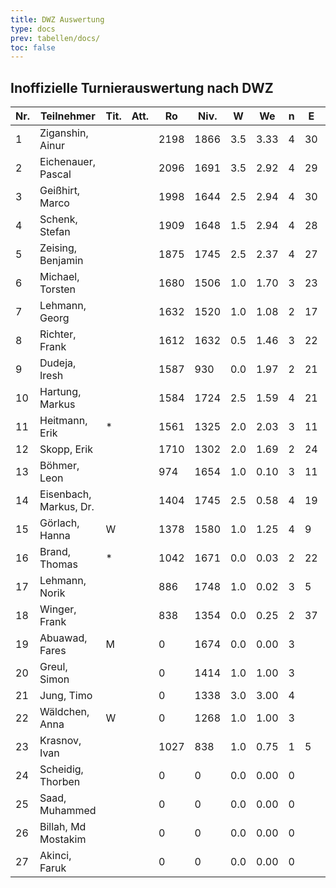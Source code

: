 ```yaml
---
title: DWZ Auswertung
type: docs
prev: tabellen/docs/
toc: false
---
```


## Inoffizielle Turnierauswertung nach DWZ

| Nr. | Teilnehmer            | Tit. | Att. | Ro   | Niv. | W   | We  | n  | E  | / | J  | Rh  | X | Rn   | Diff. |
|-----|-----------------------|------|------|------|------|-----|-----|----|----|---|----|-----|---|------|-------|
| 1   | Ziganshin, Ainur      |      |      | 2198 | 1866 | 3.5 | 3.33| 4  | 30 | / | 15 | 2202|   | 2202 | 4     |
| 2   | Eichenauer, Pascal    |      |      | 2096 | 1691 | 3.5 | 2.92| 4  | 29 | / | 10 | 2027|   | 2110 | 14    |
| 3   | Geißhirt, Marco       |      |      | 1998 | 1644 | 2.5 | 2.94| 4  | 30 | / | 15 | 1739|   | 1988 | -10   |
| 4   | Schenk, Stefan        |      |      | 1909 | 1648 | 1.5 | 2.94| 4  | 28 | / | 15 | 1561|   | 1873 | -36   |
| 5   | Zeising, Benjamin     |      |      | 1875 | 1745 | 2.5 | 2.37| 4  | 27 | / | 15 | 1840|   | 1878 | 3     |
| 6   | Michael, Torsten      |      |      | 1680 | 1506 | 1.0 | 1.70| 3  | 23 | / | 15 | 1381|   | 1659 | -21   |
| 7   | Lehmann, Georg        |      |      | 1632 | 1520 | 1.0 | 1.08| 2  | 17 | / | 10 |     |   | 1629 | -3    |
| 8   | Richter, Frank        |      |      | 1612 | 1632 | 0.5 | 1.46| 3  | 22 | / | 15 | 1359|   | 1582 | -30   |
| 9   | Dudeja, Iresh         |      |      | 1587 | 930  | 0.0 | 1.97| 2  | 21 | / | 15 |     |   | 1519 | -68   |
| 10  | Hartung, Markus       |      |      | 1584 | 1724 | 2.5 | 1.59| 4  | 21 | / | 15 | 1819|   | 1613 | 29    |
| 11  | Heitmann, Erik        | *    |      | 1561 | 1325 | 2.0 | 2.03| 3  | 11 | / | 5  | 1450|   | 1560 | -1    |
| 12  | Skopp, Erik           |      |      | 1710 | 1302 | 2.0 | 1.69| 2  | 24 | / | 15 |     |   | 1719 | 9     |
| 13  | Böhmer, Leon          |      |      | 974  | 1654 | 1.0 | 0.10| 3  | 11 | / | 10 | 1529|   | 1025 | 51    |
| 14  | Eisenbach, Markus, Dr.|      |      | 1404 | 1745 | 2.5 | 0.58| 4  | 19 | / | 15 | 1840|   | 1470 | 66    |
| 15  | Görlach, Hanna        | W    |      | 1378 | 1580 | 1.0 | 1.25| 4  | 9  | / | 5  | 1387|   | 1363 | -15   |
| 16  | Brand, Thomas         | *    |      | 1042 | 1671 | 0.0 | 0.03| 2  | 22 | / | 15 |     |   | 1041 | -1    |
| 17  | Lehmann, Norik        |      |      | 886  | 1748 | 1.0 | 0.02| 3  | 5  | / | 5  | 1623|   | 983  | 97    |
| 18  | Winger, Frank         |      |      | 838  | 1354 | 0.0 | 0.25| 2  | 37 | / | 15 |     |   | 833  | -5    |
| 19  | Abuawad, Fares        | M    |      | 0    | 1674 | 0.0 | 0.00| 3  |    | / | 0  |     |   | 0    | 0     |
| 20  | Greul, Simon          |      |      | 0    | 1414 | 1.0 | 1.00| 3  |    | / | 0  |     |   | 0    | 0     |
| 21  | Jung, Timo            |      |      | 0    | 1338 | 3.0 | 3.00| 4  |    | / | 0  |     |   | 0    | 0     |
| 22  | Wäldchen, Anna        | W    |      | 0    | 1268 | 1.0 | 1.00| 3  |    | / | 0  |     |   | 0    | 0     |
| 23  | Krasnov, Ivan         |      |      | 1027 | 838  | 1.0 | 0.75| 1  | 5  | / | 5  |     |   | 1060 | 33    |
| 24  | Scheidig, Thorben     |      |      | 0    | 0    | 0.0 | 0.00| 0  |    | / | 0  |     |   | 0    | 0     |
| 25  | Saad, Muhammed        |      |      | 0    | 0    | 0.0 | 0.00| 0  |    | / | 0  |     |   | 0    | 0     |
| 26  | Billah, Md Mostakim   |      |      | 0    | 0    | 0.0 | 0.00| 0  |    | / | 0  |     |   | 0    | 0     |
| 27  | Akinci, Faruk         |      |      | 0    | 0    | 0.0 | 0.00| 0  |    | / | 0  |     |   | 0    | 0     |
